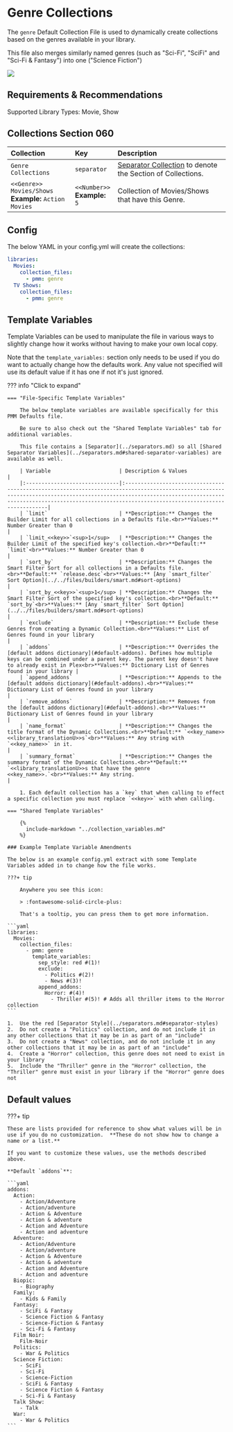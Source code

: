 # Genre Collections

The `genre` Default Collection File is used to dynamically create collections based on the genres available in your library.

This file also merges similarly named genres (such as "Sci-Fi", "SciFi" and "Sci-Fi & Fantasy") into one ("Science Fiction")

![](../images/genre.png)

## Requirements & Recommendations

Supported Library Types: Movie, Show

## Collections Section 060

| Collection                                               | Key                              | Description                                                                    |
|:---------------------------------------------------------|:---------------------------------|:-------------------------------------------------------------------------------|
| `Genre Collections`                                      | `separator`                      | [Separator Collection](../separators.md) to denote the Section of Collections. |
| `<<Genre>> Movies/Shows`<br>**Example:** `Action Movies` | `<<Number>>`<br>**Example:** `5` | Collection of Movies/Shows that have this Genre.                               |

## Config

The below YAML in your config.yml will create the collections:

```yaml
libraries:
  Movies:
    collection_files:
      - pmm: genre
  TV Shows:
    collection_files:
      - pmm: genre
```

## Template Variables

Template Variables can be used to manipulate the file in various ways to slightly change how it works without having to make your own local copy.

Note that the `template_variables:` section only needs to be used if you do want to actually change how the defaults work. Any value not specified will use its default value if it has one if not it's just ignored.

??? info "Click to expand"

    === "File-Specific Template Variables"

        The below template variables are available specifically for this PMM Defaults file.

        Be sure to also check out the "Shared Template Variables" tab for additional variables.

        This file contains a [Separator](../separators.md) so all [Shared Separator Variables](../separators.md#shared-separator-variables) are available as well.

        | Variable                      | Description & Values                                                                                                                                                                                                                                           |
        |:------------------------------|:---------------------------------------------------------------------------------------------------------------------------------------------------------------------------------------------------------------------------------------------------------------|
        | `limit`                       | **Description:** Changes the Builder Limit for all collections in a Defaults file.<br>**Values:** Number Greater than 0                                                                                                                                        |
        | `limit_<<key>>`<sup>1</sup>   | **Description:** Changes the Builder Limit of the specified key's collection.<br>**Default:** `limit`<br>**Values:** Number Greater than 0                                                                                                                     |
        | `sort_by`                     | **Description:** Changes the Smart Filter Sort for all collections in a Defaults file.<br>**Default:** `release.desc`<br>**Values:** [Any `smart_filter` Sort Option](../../files/builders/smart.md#sort-options)                                                    |
        | `sort_by_<<key>>`<sup>1</sup> | **Description:** Changes the Smart Filter Sort of the specified key's collection.<br>**Default:** `sort_by`<br>**Values:** [Any `smart_filter` Sort Option](../../files/builders/smart.md#sort-options)                                                              |
        | `exclude`                     | **Description:** Exclude these Genres from creating a Dynamic Collection.<br>**Values:** List of Genres found in your library                                                                                                                                  |
        | `addons`                      | **Description:** Overrides the [default addons dictionary](#default-addons). Defines how multiple keys can be combined under a parent key. The parent key doesn't have to already exist in Plex<br>**Values:** Dictionary List of Genres found in your library |
        | `append_addons`               | **Description:** Appends to the [default addons dictionary](#default-addons).<br>**Values:** Dictionary List of Genres found in your library                                                                                                                   |
        | `remove_addons`               | **Description:** Removes from the [default addons dictionary](#default-addons).<br>**Values:** Dictionary List of Genres found in your library                                                                                                                 |
        | `name_format`                 | **Description:** Changes the title format of the Dynamic Collections.<br>**Default:** `<<key_name>> <<library_translationU>>s`<br>**Values:** Any string with `<<key_name>>` in it.                                                                            |
        | `summary_format`              | **Description:** Changes the summary format of the Dynamic Collections.<br>**Default:** `<<library_translationU>>s that have the genre <<key_name>>.`<br>**Values:** Any string.                                                                               |

        1. Each default collection has a `key` that when calling to effect a specific collection you must replace `<<key>>` with when calling.

    === "Shared Template Variables"

        {%
          include-markdown "../collection_variables.md"
        %}

    ### Example Template Variable Amendments

    The below is an example config.yml extract with some Template Variables added in to change how the file works.

    ???+ tip

        Anywhere you see this icon:
      
        > :fontawesome-solid-circle-plus:
      
        That's a tooltip, you can press them to get more information.

    ```yaml
    libraries:
      Movies:
        collection_files:
          - pmm: genre
            template_variables:
              sep_style: red #(1)!
              exclude:
                - Politics #(2)!
                - News #(3)!
              append_addons:
                Horror: #(4)!
                  - Thriller #(5)! # Adds all thriller items to the Horror collection
    ```

    1.  Use the red [Separator Style](../separators.md#separator-styles)
    2.  Do not create a "Politics" collection, and do not include it in any other collections that it may be in as part of an "include"
    3.  Do not create a "News" collection, and do not include it in any other collections that it may be in as part of an "include"
    4.  Create a "Horror" collection, this genre does not need to exist in your library
    5.  Include the "Thriller" genre in the "Horror" collection, the "Thriller" genre must exist in your library if the "Horror" genre does not

## Default values

???+ tip

    These are lists provided for reference to show what values will be in use if you do no customization.  **These do not show how to change a name or a list.**

    If you want to customize these values, use the methods described above.

    **Default `addons`**:

    ```yaml
    addons:
      Action:
        - Action/Adventure
        - Action/adventure
        - Action & Adventure
        - Action & adventure
        - Action and Adventure
        - Action and adventure
      Adventure:
        - Action/Adventure
        - Action/adventure
        - Action & Adventure
        - Action & adventure
        - Action and Adventure
        - Action and adventure
      Biopic:
        - Biography
      Family:
        - Kids & Family
      Fantasy:
        - SciFi & Fantasy
        - Science Fiction & Fantasy
        - Science-Fiction & Fantasy
        - Sci-Fi & Fantasy
      Film Noir:
        Film-Noir
      Politics:
        - War & Politics
      Science Fiction:
        - SciFi
        - Sci-Fi
        - Science-Fiction
        - SciFi & Fantasy
        - Science Fiction & Fantasy
        - Sci-Fi & Fantasy
      Talk Show:
        - Talk
      War:
        - War & Politics
    ```